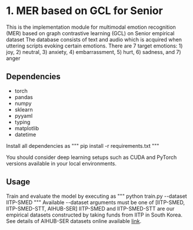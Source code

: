 # 1. MER based on GCL for Senior
This is the implementation module for multimodal emotion recognition (MER) based on graph contrastive learning (GCL) on Senior empirical dataset
The database consists of text and audio which is acquired when uttering scripts evoking certain emotions.
There are 7 target emotions: 1) joy, 2) neutral, 3) anxiety, 4) embarrassment, 5) hurt, 6) sadness, and 7) anger

## Dependencies
* torch
* pandas 
* numpy
* sklearn
* pyyaml
* typing
* matplotlib
* datetime

Install all dependencies as
"""
pip install -r requirements.txt
"""

You should consider deep learning setups such as CUDA and PyTorch versions available in your local environments.

## Usage

Train and evaluate the model by executing as
"""
python train.py --dataset IITP-SMED
"""
Available --dataset arguments must be one of [IITP-SMED, IITP-SMED-STT, AIHUB-SER]
IITP-SMED and IITP-SMED-STT are our empirical datasets constructed by taking funds from IITP in South Korea.
See details of AIHUB-SER datasets online available [link](https://www.aihub.or.kr/aihubdata/data/view.do?currMenu=115&topMenu=100&dataSetSn=263). 
